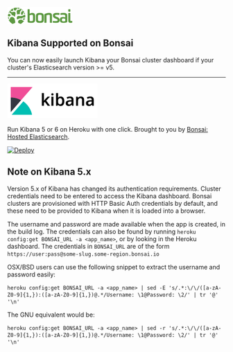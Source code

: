 ![Bonsai - Hosted Elasticsearch](bonsai-logo.png)

## Kibana Supported on Bonsai

You can now easily launch Kibana your Bonsai cluster dashboard if your cluster's Elasticsearch version >= v5.

---

![Kibana](kibana.png)

Run Kibana 5 or 6 on Heroku with one click. Brought to you by [Bonsai: Hosted Elasticsearch](https://bonsai.io/).

[![Deploy](https://www.herokucdn.com/deploy/button.png)](https://heroku.com/deploy?template=https://github.com/omc/heroku-kibana)

## Note on Kibana 5.x

Version 5.x of Kibana has changed its authentication requirements. Cluster credentials need to be entered to access the Kibana dashboard. Bonsai clusters are provisioned with HTTP Basic Auth credentials by default, and these need to be provided to Kibana when it is loaded into a browser.

The username and password are made available when the app is created, in the build log. The credentials can also be found by running `heroku config:get BONSAI_URL -a <app_name>`, or by looking in the Heroku dashboard. The credentials in `BONSAI_URL` are of the form `https://user:pass@some-slug.some-region.bonsai.io`

OSX/BSD users can use the following snippet to extract the username and password easily:

```
heroku config:get BONSAI_URL -a <app_name> | sed -E 's/.*:\/\/([a-zA-Z0-9]{1,}):([a-zA-Z0-9]{1,})@.*/Username: \1@Password: \2/' | tr '@' '\n'
```

The GNU equivalent would be:

```
heroku config:get BONSAI_URL -a <app_name> | sed -r 's/.*:\/\/([a-zA-Z0-9]{1,}):([a-zA-Z0-9]{1,})@.*/Username: \1@Password: \2/' | tr '@' '\n'
```
